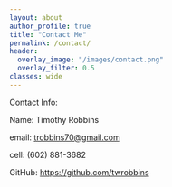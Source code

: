 ```yaml
---
layout: about
author_profile: true
title: "Contact Me"
permalink: /contact/
header:
  overlay_image: "/images/contact.png"
  overlay_filter: 0.5
classes: wide
---
```


Contact Info:


Name: Timothy Robbins

email: trobbins70@gmail.com

cell: (602) 881-3682

GitHub: https://github.com/twrobbins

